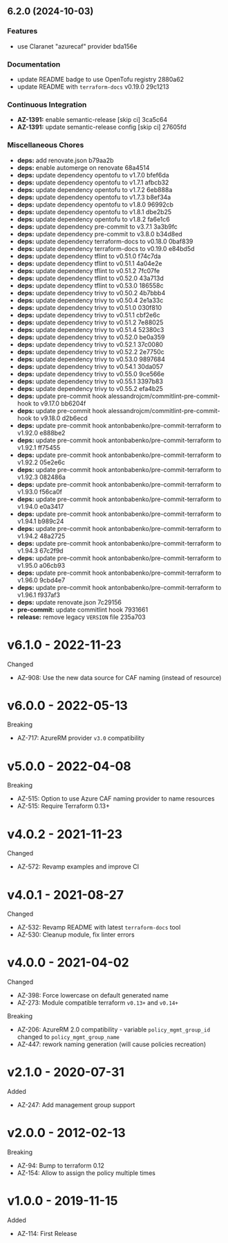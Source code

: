 ## 6.2.0 (2024-10-03)

### Features

* use Claranet "azurecaf" provider bda156e

### Documentation

* update README badge to use OpenTofu registry 2880a62
* update README with `terraform-docs` v0.19.0 29c1213

### Continuous Integration

* **AZ-1391:** enable semantic-release [skip ci] 3ca5c64
* **AZ-1391:** update semantic-release config [skip ci] 27605fd

### Miscellaneous Chores

* **deps:** add renovate.json b79aa2b
* **deps:** enable automerge on renovate 68a4514
* **deps:** update dependency opentofu to v1.7.0 bfef6da
* **deps:** update dependency opentofu to v1.7.1 afbcb32
* **deps:** update dependency opentofu to v1.7.2 6eb888a
* **deps:** update dependency opentofu to v1.7.3 b8ef34a
* **deps:** update dependency opentofu to v1.8.0 96992cb
* **deps:** update dependency opentofu to v1.8.1 dbe2b25
* **deps:** update dependency opentofu to v1.8.2 fa6e1c6
* **deps:** update dependency pre-commit to v3.7.1 3a3b9fc
* **deps:** update dependency pre-commit to v3.8.0 b34d8ed
* **deps:** update dependency terraform-docs to v0.18.0 0baf839
* **deps:** update dependency terraform-docs to v0.19.0 e84bd5d
* **deps:** update dependency tflint to v0.51.0 f74c7da
* **deps:** update dependency tflint to v0.51.1 4a04e2e
* **deps:** update dependency tflint to v0.51.2 7fc07fe
* **deps:** update dependency tflint to v0.52.0 43a713d
* **deps:** update dependency tflint to v0.53.0 186558c
* **deps:** update dependency trivy to v0.50.2 4b7bbb4
* **deps:** update dependency trivy to v0.50.4 2e1a33c
* **deps:** update dependency trivy to v0.51.0 030f810
* **deps:** update dependency trivy to v0.51.1 cbf2e6c
* **deps:** update dependency trivy to v0.51.2 7e88025
* **deps:** update dependency trivy to v0.51.4 52380c3
* **deps:** update dependency trivy to v0.52.0 be0a359
* **deps:** update dependency trivy to v0.52.1 37c0080
* **deps:** update dependency trivy to v0.52.2 2e7750c
* **deps:** update dependency trivy to v0.53.0 9897684
* **deps:** update dependency trivy to v0.54.1 30da057
* **deps:** update dependency trivy to v0.55.0 9ce566e
* **deps:** update dependency trivy to v0.55.1 3397b83
* **deps:** update dependency trivy to v0.55.2 efa4b25
* **deps:** update pre-commit hook alessandrojcm/commitlint-pre-commit-hook to v9.17.0 bb6204f
* **deps:** update pre-commit hook alessandrojcm/commitlint-pre-commit-hook to v9.18.0 d2b6ecd
* **deps:** update pre-commit hook antonbabenko/pre-commit-terraform to v1.92.0 e888be2
* **deps:** update pre-commit hook antonbabenko/pre-commit-terraform to v1.92.1 ff75455
* **deps:** update pre-commit hook antonbabenko/pre-commit-terraform to v1.92.2 05e2e6c
* **deps:** update pre-commit hook antonbabenko/pre-commit-terraform to v1.92.3 082486a
* **deps:** update pre-commit hook antonbabenko/pre-commit-terraform to v1.93.0 f56ca0f
* **deps:** update pre-commit hook antonbabenko/pre-commit-terraform to v1.94.0 e0a3417
* **deps:** update pre-commit hook antonbabenko/pre-commit-terraform to v1.94.1 b989c24
* **deps:** update pre-commit hook antonbabenko/pre-commit-terraform to v1.94.2 48a2725
* **deps:** update pre-commit hook antonbabenko/pre-commit-terraform to v1.94.3 67c2f9d
* **deps:** update pre-commit hook antonbabenko/pre-commit-terraform to v1.95.0 a06cb93
* **deps:** update pre-commit hook antonbabenko/pre-commit-terraform to v1.96.0 9cbd4e7
* **deps:** update pre-commit hook antonbabenko/pre-commit-terraform to v1.96.1 f937af3
* **deps:** update renovate.json 7c29156
* **pre-commit:** update commitlint hook 7931661
* **release:** remove legacy `VERSION` file 235a703

# v6.1.0 - 2022-11-23

Changed
  * AZ-908: Use the new data source for CAF naming (instead of resource)

# v6.0.0 - 2022-05-13

Breaking
  * AZ-717: AzureRM provider `v3.0` compatibility

# v5.0.0 - 2022-04-08

Breaking
  * AZ-515: Option to use Azure CAF naming provider to name resources
  * AZ-515: Require Terraform 0.13+

# v4.0.2 - 2021-11-23

Changed
  * AZ-572: Revamp examples and improve CI

# v4.0.1 - 2021-08-27

Changed
  * AZ-532: Revamp README with latest `terraform-docs` tool
  * AZ-530: Cleanup module, fix linter errors

# v4.0.0 - 2021-04-02

Changed
  * AZ-398: Force lowercase on default generated name
  * AZ-273: Module compatible terraform `v0.13+` and `v0.14+`
  
Breaking 
  * AZ-206: AzureRM 2.0 compatibility - variable `policy_mgmt_group_id` changed to `policy_mgmt_group_name`
  * AZ-447: rework naming generation (will cause policies recreation)

# v2.1.0 - 2020-07-31

Added
  * AZ-247: Add management group support

# v2.0.0 - 2012-02-13

Breaking
  * AZ-94: Bump to terraform 0.12
  * AZ-154: Allow to assign the policy multiple times
  
# v1.0.0 - 2019-11-15

Added
  * AZ-114: First Release
